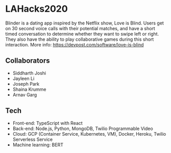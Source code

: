 # LAHacks2020
Blinder is a dating app inspired by the Netflix show, Love is Blind. Users get on 30 second voice calls with their potential matches, and have a short timed conversation to determine whether they want to swipe left or right. They also have the ability to play collaborative games during this short interaction.
More info: https://devpost.com/software/love-is-blind

## Collaborators
- Siddharth Joshi
- Jayleen Li
- Joseph Park
- Shaina Krumme
- Arnav Garg

## Tech
- Front-end: TypeScript with React 
- Back-end: Node.js, Python, MongoDB, Twilio Programmable Video
- Cloud: GCP (Container Service, Kubernetes, VM), Docker, Heroku, Twilio Serverless Service
- Machine learning: BERT


